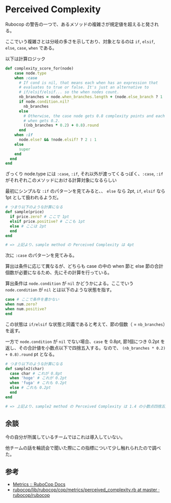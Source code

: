 # Perceived Complexity

Rubocop の警告の一つで、あるメソッドの複雑さが規定値を超えると発される。

ここでいう複雑さとは分岐の多さを示しており、対象となるのは `if`, `elsif`, `else`, `case`, `when` である。

以下は計算ロジック

```ruby
def complexity_score_for(node)
    case node.type
    when :case
      # If cond is nil, that means each when has an expression that
      # evaluates to true or false. It's just an alternative to
      # if/elsif/elsif... so the when nodes count.
      nb_branches = node.when_branches.length + (node.else_branch ? 1 : 0)
      if node.condition.nil?
        nb_branches
      else
        # Otherwise, the case node gets 0.8 complexity points and each
        # when gets 0.2.
        ((nb_branches * 0.2) + 0.8).round
      end
    when :if
      node.else? && !node.elsif? ? 2 : 1
    else
      super
    end
  end
end
```

ざっくり node.type には `:case`, `:if`, それ以外が渡ってくるっぽく、`:case`, `:if` がそれぞれこのメソッドにおける計算対象になるらしい 

最初にシンプルな `:if` のパターンを見てみると、、 `else` なら 2pt, `if`, `elsif` なら 1pt として扱われるようだ。

```ruby
# つまり以下のような計算になる
def sample(price)
  if price.zero? # ここで 1pt
  elsif price.positive? # ここも 1pt
  else # ここは 2pt
  end
end

# => 上記より、sample method の Perceived Complexity は 4pt
```

次に `:case` のパターンを見てみる。

算出は条件に応じて異なるが、どちらも case の中の when 節と else 節の合計個数が必要になるため、先にその計算を行っている。

算出条件は `node.condition` が `nil` かどうかによる。ここでいう `node.condition` が `nil` とは以下のような状態を指す。

```ruby
case # ここで条件を書かない
when num.zero?
when num.positive?
end
```

この状態は `if/elsif` な状態と同義であると考えて、節の個数（ = `nb_branches`）を返す。

一方で `node.condition` が `nil` でない場合、`case` を 0.8pt, 節1個につき 0.2pt を返し、その合計値を小数点以下で四捨五入する。なので、 `(nb_branches * 0.2) + 0.8).round` pt となる。

```ruby
# つまり以下のような計算になる
def sample2(char)
  case char # これが 0.8pt
  when 'hoge' # これが 0.2pt
  when 'fuga' # これも 0.2pt
  else # これも 0.2pt
  end
end

# => 上記より、sample2 method の Perceived Complexity は 1.4 の小数点四捨五入で 1pt
```

## 余談

今の自分が所属しているチームではこれは導入していない。

他チームの話を輪読会で聞いた際にこの指標について少し触れられたので調べた。

## 参考

- [Metrics :: RuboCop Docs](https://docs.rubocop.org/rubocop/cops_metrics.html#metricsperceivedcomplexity)
- [rubocop/lib/rubocop/cop/metrics/perceived_complexity.rb at master · rubocop/rubocop](https://github.com/rubocop/rubocop/blob/master/lib/rubocop/cop/metrics/perceived_complexity.rb#L36)